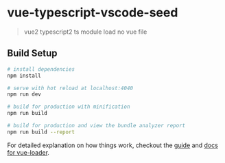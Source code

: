# vue-typescript-vscode-seed

> vue2 typescript2 ts module load no vue file

## Build Setup

``` bash
# install dependencies
npm install

# serve with hot reload at localhost:4040
npm run dev

# build for production with minification
npm run build

# build for production and view the bundle analyzer report
npm run build --report
```

For detailed explanation on how things work, checkout the [guide](http://vuejs-templates.github.io/webpack/) and [docs for vue-loader](http://vuejs.github.io/vue-loader).

